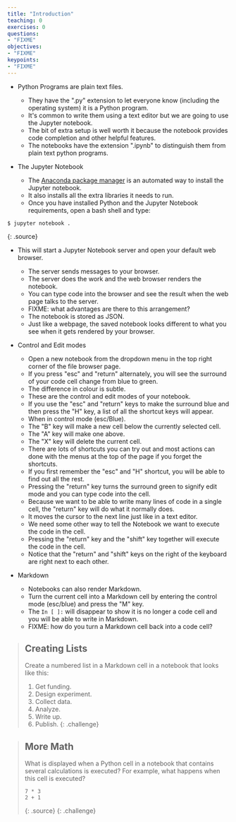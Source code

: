 ```yaml
---
title: "Introduction"
teaching: 0
exercises: 0
questions:
- "FIXME"
objectives:
- "FIXME"
keypoints:
- "FIXME"
---
```


* Python Programs are plain text files.
  * They have the ".py" extension to let everyone know (including the operating system) it is a Python program.
  * It's common to write them using a text editor but we are going to use the Jupyter notebook.
  * The bit of extra setup is well worth it because the notebook provides code completion and other helpful features.
  * The notebooks have the extension ".ipynb" to distinguish them from plain text python programs.

* The Jupyter Notebook
  * The [Anaconda package manager][anaconda] is an automated way to install the Jupyter notebook.
  * It also installs all the extra libraries it needs to run.
  * Once you have installed Python and the Jupyter Notebook requirements, open a bash shell and type:

~~~
$ jupyter notebook .
~~~
{: .source}

* This will start a Jupyter Notebook server and open your default web browser.
  * The server sends messages to your browser.
  * The server does the work and the web browser renders the notebook.
  * You can type code into the browser and see the result when the web page talks to the server.
  * FIXME: what advantages are there to this arrangement?
  * The notebook is stored as JSON.
  * Just like a webpage, the saved notebook looks different to what you see when it gets rendered by your browser.

* Control and Edit modes
  * Open a new notebook from the dropdown menu in the top right corner of the file browser page.
  * If you press "esc" and "return" alternately, you will see the surround of your code cell change from blue to green.
  * The difference in colour is subtle.
  * These are the control and edit modes of your notebook.
  * If you use the "esc" and "return" keys to make the surround blue and then press the "H" key, a list of all the shortcut keys will appear.
  * When in control mode (esc/Blue).
  * The "B" key will make a new cell below the currently selected cell.
  * The "A" key will make one above.
  * The "X" key will delete the current cell.
  * There are lots of shortcuts you can try out and most actions can done with the menus at the top of the page if you forget the shortcuts.
  * If you first remember the "esc" and "H" shortcut, you will be able to find out all the rest.
  * Pressing the "return" key turns the surround green to signify edit mode and you can type code into the cell.
  * Because we want to be able to write many lines of code in a single cell, the "return" key will do what it normally does.
  * It moves the cursor to the next line just like in a text editor.
  * We need some other way to tell the Notebook we want to execute the code in the cell.
  * Pressing the "return" key and the "shift" key together will execute the code in the cell.
  * Notice that the "return" and "shift" keys on the right of the keyboard are right next to each other.

* Markdown
  * Notebooks can also render Markdown.
  * Turn the current cell into a Markdown cell by entering the control mode (esc/blue) and press the "M" key.
  * The `In [ ]:` will disappear to show it is no longer a code cell and you will be able to write in Markdown.
  * FIXME: how do you turn a Markdown cell back into a code cell?

> ## Creating Lists
>
> Create a numbered list in a Markdown cell in a notebook
> that looks like this:
>
> 1.  Get funding.
> 2.  Design experiment.
> 3.  Collect data.
> 4.  Analyze.
> 5.  Write up.
> 6.  Publish.
{: .challenge}

> ## More Math
>
> What is displayed when a Python cell in a notebook
> that contains several calculations
> is executed?
> For example,
> what happens when this cell is executed?
>
> ~~~
> 7 * 3
> 2 + 1
> ~~~
> {: .source}
{: .challenge}

[anaconda]: https://docs.continuum.io/anaconda/install
